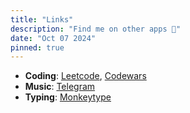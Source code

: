 ```yaml
---
title: "Links"
description: "Find me on other apps 🔗"
date: "Oct 07 2024"
pinned: true
---
```


- **Coding**: 
  [Leetcode](https://leetcode.com/u/mmnvb/),
  [Codewars](https://www.codewars.com/users/muminovbob)
- **Music**: [Telegram](https://t.me/bobmusicplay) 
- **Typing**: 
[Monkeytype](https://as1.ftcdn.net/v2/jpg/05/80/77/28/1000_F_580772811_pnEtHdSyjcjEam0MquTufOVxbiaVlXFo.jpg)